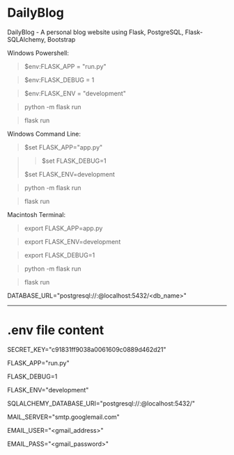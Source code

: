# DailyBlog
DailyBlog - A personal blog website using Flask, PostgreSQL, Flask-SQLAlchemy, Bootstrap

Windows Powershell:

> $env:FLASK_APP = "run.py"

> $env:FLASK_DEBUG = 1

> $env:FLASK_ENV = "development"

> python -m flask run

> flask run


Windows Command Line:

> $set FLASK_APP="app.py"

>> $set FLASK_DEBUG=1
>
> $set FLASK_ENV=development

> python -m flask run

> flask run


Macintosh Terminal:

> export FLASK_APP=app.py

> export FLASK_ENV=development

> export FLASK_DEBUG=1

> python -m flask run

> flask run

DATABASE_URL="postgresql://<user>:<password>@localhost:5432/<db_name>"

------------

# .env file content

SECRET_KEY="c91831ff9038a0061609c0889d462d21"

FLASK_APP="run.py"

FLASK_DEBUG=1

FLASK_ENV="development"

SQLALCHEMY_DATABASE_URI="postgresql://<user>:<password>@localhost:5432/<database>"

MAIL_SERVER="smtp.googlemail.com"

EMAIL_USER="<gmail_address>"

EMAIL_PASS="<gmail_password>"
